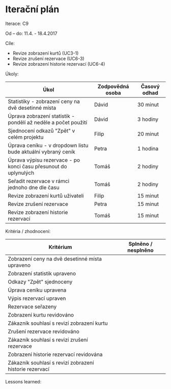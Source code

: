 <h1>Iterační plán</h1>
Iterace:  C9

Od – do: 11.4. - 18.4.2017


Cíle:
- Revize zobrazení kurtů (UC3-1)
- Revize zrušení rezervace (UC6-3)
- Revize zobrazení historie rezervací (UC6-4)

Úkoly:

|Úkol|	Zodpovědná osoba|	Časový odhad|
|---|---|---|
|Statistiky - zobrazení ceny na dvě desetinné místa|Dávid|30 minut|
|Úprava zobrazení statistik - pondělí až neděle a počet použití|Dávid|3 hodiny|
|Sjednocení odkazů "Zpět" v celém projektu|Filip|20 minut|
|Úprava ceníku - v dropdown listu bude aktuální vybraný ceník|Petra|1 hodina|
|Úprava výpisu rezervace - po konci času přesunout do uplynulých|Tomáš|2 hodiny|
|Seřadit rezervace v rámci jednoho dne dle času|Tomáš|2 hodiny|
|Revize zobrazení kurtů uživateli|Filip|15 minut|
|Revize zrušení rezervace|Petra|15 minut|
|Revize zobrazení historie rezervací|Tomáš|15 minut|

Kritéria / zhodnocení:

|Kritérium	|Splněno / nesplněno|
|---|---|
|Zobrazení ceny na dvě desetinné místa upraveno||
|Zobrazení statistik upraveno||
|Odkazy "Zpět" sjednoceny||
|Úprava ceníku upravena||
|Výpis rezervací upraven||
|Rezervace seřazeny||
|Zobrazení kurtu revidováno||
|Zákazník souhlasí s revizí zobrazení kurtu||
|Zrušení rezervace revidováno||
|Zákazník souhlasí s revizí zrušení rezervace||
|Zobrazení historie rezervací revidována||
|Zákazník souhlasí s revizí zobrazení historie rezervací||

Lessons learned:
